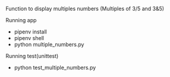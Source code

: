 Function to display multiples numbers (Multiples of 3/5 and 3&5)



Running app

- pipenv install
- pipenv shell
- python multiple_numbers.py



Running test(unittest)

- python test_multiple_numbers.py
